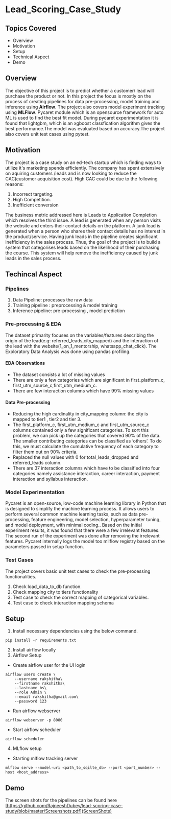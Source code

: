 # Lead_Scoring_Case_Study

## Topics Covered

* Overview
* Motivation
* Setup
* Technical Aspect
* Demo


## Overview

The objective of this project is to predict whether a customer/ lead will purchase the product or not. In this project the focus is mostly on the process of creating pipelines for data pre-processing, model training and inference using **Airflow**. The project also covers model experiment tracking using **MLFlow**. Pycaret module which is an opensource framework for auto ML is used to find the best fit model. During pycaret experimentation it is found that lightgbm, which is an xgboost classfication algorithm gives the best performance.The model was evaluated based on accuracy.The project also covers unit test cases using pytest. 

## Motivation

The project is a case study on an ed-tech startup which is finding ways to utilize it's marketing spends efficiently. The company has spent extensively on aquiring customers /leads and is now looking to reduce the CAC(customer acquisition cost). High CAC could be due to the following reasons:

1. Incorrect targeting.
2. High Competition.
3. Inefficient conversion

The business metric addressed here is Leads to Application Completion which resolves the third issue.
A lead is generated when any person visits the website and enters their contact details on the platform. A junk lead is generated when a person who shares their contact details has no interest in the product/service. Having junk leads in the pipeline creates significant inefficiency in the sales process. Thus, the goal of the project is to build a system that categorises leads based on the likelihood of their purchasing the course. This system will help remove the inefficiency caused by junk leads in the sales process.

## Techincal Aspect

### Pipelines

1. Data Pipeline: processes the raw data 
2. Training pipeline : preprocessing & model training
3. Inference pipeline: pre-processing , model prediction 
### Pre-processing & EDA
The dataset primarity focuses on the variables/features describing the origin of the lead(e.g: referred_leads,city_mapped) and the interaction of the lead with the website(1_on_1_mentorship, whatsapp_chat_click). The Exploratory Data Analysis was done using pandas profiling.
#### EDA Observations
* The dataset consists a lot of missing values
* There are only a few categories which are significant in first_platform_c, first_utm_source_c,first_utm_medium_c.
* There are few interaction columns which have 99% missing values 
#### Data Pre-processing
* Reducing the high cardinality in city_mapping column: the city is mapped to tier1 , tier2 and tier 3.
* The first_platform_c, first_utm_medium_c and first_utm_source_c columns contained only a few significant categories. To sort this problem, we can pick up the categories that covered 90% of the data. The smaller contributing categories can be classified as ‘others’. To do this, we must calculate the cumulative frequency of each category to filter them out on 90% criteria. 
* Replaced the null values with 0 for total_leads_dropped and referred_leads column.
* There are 37 interaction columns which have to be classified into four categories namely assistance interaction, career interaction, payment interaction and syllabus interaction. 


### Model Experimentation

Pycaret is an open-source, low-code machine learning library in Python that is designed to simplify the machine learning process. It allows users to perform several common machine learning tasks, such as data pre-processing, feature engineering, model selection, hyperparameter tuning, and model deployment, with minimal coding.. Based on the initial experiment results, it was found that there were a few irrelevant features. The second run of the experiment was done after removing the irrelevant features. Pycaret internally logs the model too mllflow registry based on the parameters passed in setup function.

### Test Cases

The project covers basic unit test cases to check the pre-processing functionalities.

1. Check load_data_to_db function.
2. Check mapping city to tiers functionality
3. Test case to check the correct mapping of categorical variables.
4. Test case to check interaction mapping schema




## Setup

1. Install necessary dependencies using the below command.

```
pip install -r requirements.txt
```
2. Install airflow locally
3. Airflow Setup
* Create airflow user for the UI login
```
airflow users create \
    --username rakshitha\
    --firstname rakshitha\
    --lastname bs\
    --role Admin \
    --email rakshitha@gmail.com\
    --password 123
```

* Run airflow webserver
```
airflow webserver -p 8080
```

* Start airflow scheduler
```
airflow scheduler
```
4. MLflow setup
* Starting mlflow tracking server
```
mlflow serve --model-uri <path_to_sqilte_db> --port <port_number> --host <host_address>

```

## Demo

The screen shots for the pipelines can be found here [https://github.com/RajneeshDubey/lead-scoring-case-study/blob/master/Screenshots.pdf](ScreenShots)